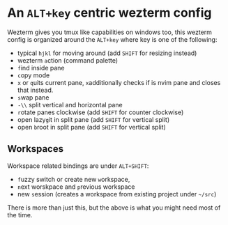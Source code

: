# An `ALT+key` centric wezterm config

Wezterm gives you tmux like capabilities on windows too, this wezterm config is organized
around the `ALT+key` where key is one of the following:

- typical `hjkl` for moving around (add `SHIFT` for resizing instead)
- wezterm `a`ction (command palette)
- `f`ind inside pane
- `c`opy mode
- `x` or `q`uits current pane, `x`additionally checks if is nvim pane and closes that instead.
- `s`wap pane
- `-\\` split vertical and horizontal pane
- `r`otate panes clockwise (add `SHIFT` for counter clockwise)
- open lazy`g`it in split pane (add `SHIFT` for vertical split)
- open `b`root in split pane (add `SHIFT` for vertical split)

## Workspaces
Workspace related bindings are under `ALT+SHIFT`:

- `f`uzzy switch or create new `w`orkspace,
- `n`ext worskpace and `p`revious workspace
- new `s`ession (creates a workspace from existing project under `~/src`)

There is more than just this, but the above is what you might need most of the time.
